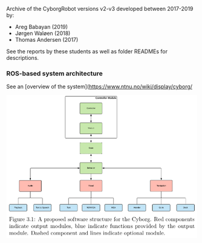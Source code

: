 Archive of the CyborgRobot versions v2-v3 developed between 2017-2019 by:
- Areg Babayan (2019)
- Jørgen Waløen (2018)
- Thomas Andersen (2017)

See the reports by these students as well as folder READMEs for descriptions.

### ROS-based system architecture
See an [overview of the system](https://www.ntnu.no/wiki/display/cyborg/

![System architecture](resources/system_architecture.png)